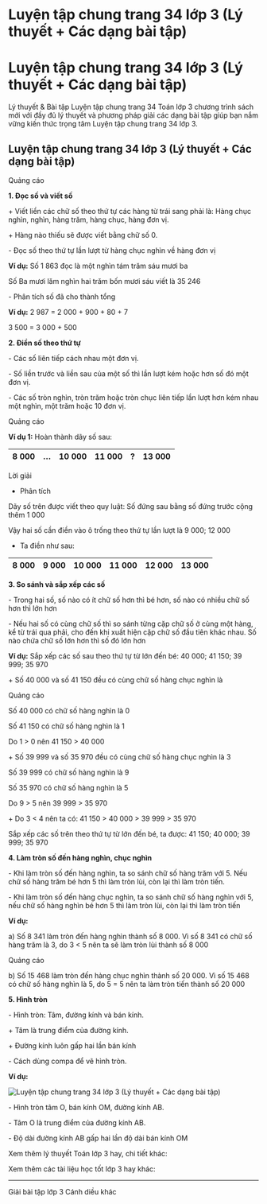 # Luyện tập chung trang 34 lớp 3 (Lý thuyết + Các dạng bài tập)

# Luyện tập chung trang 34 lớp 3 (Lý thuyết + Các dạng bài tập)

Lý thuyết & Bài tập Luyện tập chung trang 34 Toán lớp 3 chương trình sách mới với đầy đủ lý thuyết và phương pháp giải các dạng bài tập giúp bạn nắm vững kiến thức trọng tâm Luyện tập chung trang 34 lớp 3.

## Luyện tập chung trang 34 lớp 3 (Lý thuyết + Các dạng bài tập)

Quảng cáo

**1\. Đọc số và viết số**

\+ Viết liền các chữ số theo thứ tự các hàng từ trái sang phải là: Hàng chục nghìn, nghìn, hàng trăm, hàng chục, hàng đơn vị. 

\+ Hàng nào thiếu sẽ được viết bằng chữ số 0. 

\- Đọc số theo thứ tự lần lượt từ hàng chục nghìn về hàng đơn vị

**Ví dụ:** Số 1 863 đọc là một nghìn tám trăm sáu mươi ba

Số Ba mươi lăm nghìn hai trăm bốn mươi sáu viết là 35 246

\- Phân tích số đã cho thành tổng

**Ví dụ:** 2 987 = 2 000 + 900 + 80 + 7

3 500 = 3 000 + 500 

**2\. Điền số theo thứ tự**

\- Các số liên tiếp cách nhau một đơn vị. 

\- Số liền trước và liền sau của một số thì lần lượt kém hoặc hơn số đó một đơn vị. 

\- Các số tròn nghìn, tròn trăm hoặc tròn chục liên tiếp lần lượt hơn kém nhau một nghìn, một trăm hoặc 10 đơn vị. 

Quảng cáo

**Ví dụ 1:** Hoàn thành dãy số sau:

8 000 |  … |  10 000 |  11 000 |  ? |  13 000  
---|---|---|---|---|---  
  
Lời giải

* Phân tích

Dãy số trên được viết theo quy luật: Số đứng sau bằng số đứng trước cộng thêm 1 000

Vậy hai số cần điền vào ô trống theo thứ tự lần lượt là 9 000; 12 000

* Ta điền như sau:

8 000 |  **9 000** |  10 000 |  11 000 |  **12 000** |  13 000  
---|---|---|---|---|---  
  
**3\. So sánh và sắp xếp các số**

\- Trong hai số, số nào có ít chữ số hơn thì bé hơn, số nào có nhiều chữ số hơn thì lớn hơn

\- Nếu hai số có cùng chữ số thì so sánh từng cặp chữ số ở cùng một hàng, kể từ trái qua phải, cho đến khi xuất hiện cặp chữ số đầu tiên khác nhau. Số nào chứa chữ số lớn hơn thì số đó lớn hơn

**Ví dụ:** Sắp xếp các số sau theo thứ tự từ lớn đến bé: 40 000; 41 150; 39 999; 35 970

\+ Số 40 000 và số 41 150 đều có cùng chữ số hàng chục nghìn là

Quảng cáo

Số 40 000 có chữ số hàng nghìn là 0

Số 41 150 có chữ số hàng nghìn là 1

Do 1 > 0 nên 41 150 > 40 000

\+ Số 39 999 và số 35 970 đều có cùng chữ số hàng chục nghìn là 3

Số 39 999 có chữ số hàng nghìn là 9

Số 35 970 có chữ số hàng nghìn là 5

Do 9 > 5 nên 39 999 > 35 970

\+ Do 3 < 4 nên ta có: 41 150 > 40 000 > 39 999 > 35 970

Sắp xếp các số trên theo thứ tự từ lớn đến bé, ta được: 41 150; 40 000; 39 999; 35 970

**4\. Làm tròn số đến hàng nghìn, chục nghìn**

\- Khi làm tròn số đến hàng nghìn, ta so sánh chữ số hàng trăm với 5. Nếu chữ số hàng trăm bé hơn 5 thì làm tròn lùi, còn lại thì làm tròn tiến.

\- Khi làm tròn số đến hàng chục nghìn, ta so sánh chữ số hàng nghìn với 5, nếu chữ số hàng nghìn bé hơn 5 thì làm tròn lùi, còn lại thì làm tròn tiến

**Ví dụ:**

a) Số 8 341 làm tròn đến hàng nghìn thành số 8 000. Vì số 8 341 có chữ số hàng trăm là 3, do 3 < 5 nên ta sẽ làm tròn lùi thành số 8 000

Quảng cáo

b) Số 15 468 làm tròn đến hàng chục nghìn thành số 20 000. Vì số 15 468 có chữ số hàng nghìn là 5, do 5 = 5 nên ta làm tròn tiến thành số 20 000

**5\. Hình tròn**

\- Hình tròn: Tâm, đường kính và bán kính.

\+ Tâm là trung điểm của đường kính.

\+ Đường kính luôn gấp hai lần bán kính

\- Cách dùng compa để vẽ hình tròn.

**Ví dụ:**

![Luyện tập chung trang 34 lớp 3 \(Lý thuyết + Các dạng bài tập\)](https://vietjack.com/toan-3-cd/images/ly-thuyet-luyen-tap-chung-trang-34.PNG)

\- Hình tròn tâm O, bán kính OM, đường kính AB.

\- Tâm O là trung điểm của đường kính AB.

\- Độ dài đường kính AB gấp hai lần độ dài bán kính OM

Xem thêm lý thuyết Toán lớp 3 hay, chi tiết khác:

Xem thêm các tài liệu học tốt lớp 3 hay khác:

* * *

Giải bài tập lớp 3 Cánh diều khác

